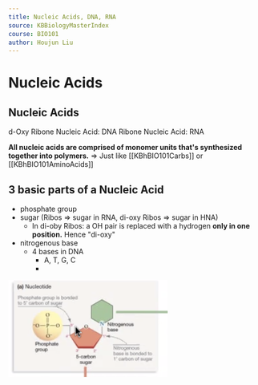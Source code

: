 ```yaml
---
title: Nucleic Acids, DNA, RNA
source: KBBiologyMasterIndex
course: BIO101
author: Houjun Liu
---
```


# Nucleic Acids

## Nucleic Acids

d-Oxy Ribone Nucleic Acid: DNA
Ribone Nucleic Acid: RNA

**All nucleic acids are comprised of monomer units that's synthesized together into polymers.** => Just like [[KBhBIO101Carbs]] or [[KBhBIO101AminoAcids]]

## 3 basic parts of a Nucleic Acid
- phosphate group
- sugar (Ribos => sugar in RNA, di-oxy Ribos => sugar in HNA)
	- In di-oby Ribos: a OH pair is replaced with a hydrogen **only in one position.** Hence "di-oxy"
- nitrogenous base
	- 4 bases in DNA
		- A, T, G, C
		- 



![NucBasc.png](./NucBasc.png)

